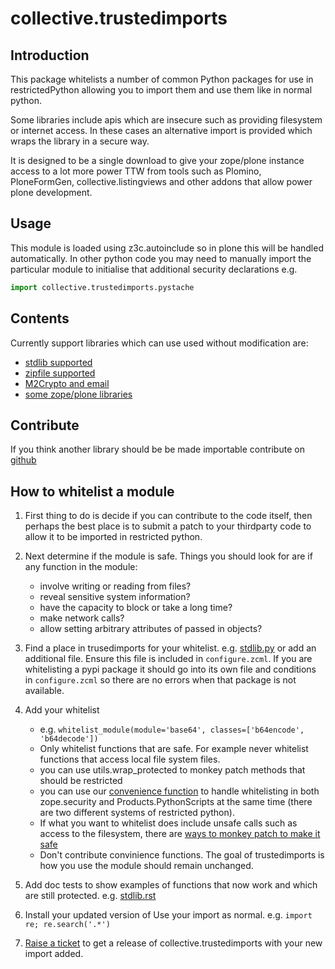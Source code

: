 collective.trustedimports
=========================

Introduction
------------

This package whitelists a number of common Python packages for use in
restrictedPython allowing you to import them and use them like in normal python.

Some libraries include apis which are insecure such as providing filesystem or
internet access.
In these cases an alternative import is provided which wraps the library in
a secure way.

It is designed to be a single download to give your zope/plone instance access
to a lot more power TTW from tools such as
Plomino, PloneFormGen, collective.listingviews and other addons that allow
power plone development.

Usage
-----

This module is loaded using z3c.autoinclude so in plone this will be handled 
automatically. In other python code you may need to manually import the particular
module to initialise that additional security declarations e.g.

```python
import collective.trustedimports.pystache

```

Contents
--------

Currently support libraries which can use used without modification are:

- [stdlib supported](collective/trustedimports/stdlib.rst)
- [zipfile supported](collective/trustedimports/safezipfile.rst)
- [M2Crypto and email](collective/trustedimports/trustedemail.rst)
- [some zope/plone libraries](collective/trustedimports/plone.rst)

Contribute
----------
If you think another library should be be made importable contribute on
[github](https://github.com/collective/collective.trustedimports)

How to whitelist a module
-------------------------

1. First thing to do is decide if you can contribute to the code itself, then perhaps the best place is to submit a patch to your thirdparty code to allow it to be imported in restricted python.

2. Next determine if the module is safe. Things you should look for are if any function in the module:
   - involve writing or reading from files?
   - reveal sensitive system information?
   - have the capacity to block or take a long time?
   - make network calls?
   - allow setting arbitrary attributes of passed in objects?
   
3. Find a place in trusedimports for your whitelist. e.g. [stdlib.py](collective/trustedimports/stdlib.py)
   or add an additional file. Ensure this file is included in ```configure.zcml```. If you are whitelisting
   a pypi package it should go into its own file and conditions in ```configure.zcml``` so
   there are no errors when that package is not available.

4. Add your whitelist
   - e.g. ```whitelist_module(module='base64', classes=['b64encode', 'b64decode'])```
   - Only whitelist functions that are safe. For example never whitelist functions that access
     local file system files.
   - you can use utils.wrap_protected to monkey patch methods that should be restricted
   - you can use our [convenience function](https://github.com/collective/collective.trustedimports/blob/master/collective/trustedimports/util.py#L9) to handle whitelisting in both zope.security and Products.PythonScripts at the same time (there are two different systems of restricted python).
   - If what you want to whitelist does include unsafe calls such as access to the filesystem, there are [ways to monkey patch to make it safe](https://github.com/collective/collective.trustedimports/blob/master/collective/trustedimports/safezipfile.py#L58)
   - Don't contribute convinience functions. The goal of trustedimports is how you use the module should remain unchanged.
  
5. Add doc tests to show examples of functions that now work and which are still protected. e.g. [stdlib.rst](collective/trustedimports/stdlib.rst)

6. Install your updated version of Use your import as normal. e.g. ```import re; re.search('.*')```

7. [Raise a ticket](https://github.com/collective/collective.trustedimports/issues) to get a release of collective.trustedimports with your new import added.




